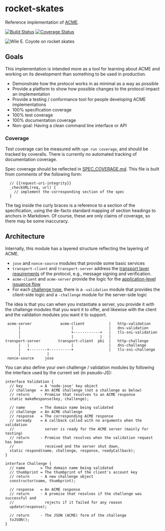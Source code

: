 rocket-skates
=============

Reference implementation of [ACME](https://ietf-wg-acme.github.io/acme/).

[![Build Status](https://travis-ci.org/bifurcation/rocket-skates.svg?branch=master)](https://travis-ci.org/bifurcation/rocket-skates)
[![Coverage Status](https://coveralls.io/repos/bifurcation/rocket-skates/badge.svg?branch=master&service=github)](https://coveralls.io/github/bifurcation/rocket-skates?branch=master)

![Wile E. Coyote on rocket skates](https://ipv.sx/rocket-skates/rocket-skates.png)


## Goals

This implementation is intended more as a tool for learning about ACME and
working on its development than something to be used in production.

* Demonstrate how the protocol works in as minimal as a way as possible
* Provide a platform to show how possible changes to the protocol impact an
  implementation
* Provide a testing / conformance tool for people developing ACME
  implementations
* 100% specification coverage
* 100% test coverage
* 100% documentation coverage
* Non-goal: Having a clean command line interface or API

### Coverage

Test coverage can be measured with `npm run coverage`, and should be tracked by coveralls.  There is currently no automated tracking of documentation coverage.

Spec coverage should be reflected in
[SPEC\_COVERAGE.md](https://github.com/bifurcation/rocket-skates/tree/master/SPEC_COVERAGE.md).
This file is built from comments of the following form:

```
  // {{request-uri-integrity}}
  _checkURL(req, url) {
    // implement the corresponding section of the spec
  }
```

The tag inside the curly braces is a reference to a section of the
specification, using the de-facto standard mapping of section headings to
anchors in Markdown.  Of course, these are only claims of coverage, so there
may be some inaccuracy.

## Architecture

Internally, this module has a layered structure reflecting the layering of ACME.

* `jose` and `nonce-source` modules that provide some basic services
* `transport-client` and `transport-server` address the [transport layer
  requirements](https://ietf-wg-acme.github.io/acme/#rfc.section.5) of the
  protocol, e.g., message signing and verification.
* `acme-client` and `acme-server` provide the logic for the [application-level
  issuance flow](https://ietf-wg-acme.github.io/acme/#rfc.section.6)
* For each [challenge type](https://ietf-wg-acme.github.io/acme/#rfc.section.7),
  there is a `-validation` module that provides the client-side logic and a
  `-challenge` module for the server-side logic

The idea is that you can when you instantiate a server, you provide it with the
challenge modules that you want it to offer, and likewise with the client and
the validation modules you want it to support.

```
 acme-server             acme-client           |   http-validation
      |                       |                |   dns-validation
      |                       +------------+   |   tls-sni-validation
      |                       |            |   |
transport-server        transport-client  pki  |   http-challenge
      |   |                   |                |   dns-challenge
      |   +--------+----------+                |   tls-sni-challenge
      |            |
 nonce-source     jose
```

You can also define your own challenge / validation modules by following the
interface used by the current set (in pseudo-JS):

```
interface Validation {
  // key        = A 'node-jose' key object
  // challenge  = An ACME challenge (not a challenge as below)
  // return     - Promise that resolves to an ACME response
  static makeResponse(key, challenge);

  // name       = The domain name being validated
  // challenge  = An ACME challenge
  // response   = The corresponding ACME response
  // onready    = A callback called with no arguments when the validation
  //              server is ready for the ACME server (mainly for testing)
  // return     - Promise that resolves when the validation request has been
  //              received and the server shut down.
  static respond(name, challenge, response, readyCallback);
}

interface Challenge {
  // name       = The domain name being validated
  // thumbprint = The thumbprint of the client's account key
  // return     - A new challenge object
  constructor(name, thumbprint);

  // response   = An ACME response
  // return     - A promise that resolves if the challenge was successful and
  //              rejects if it failed for any reason
  update(response);

  // return     - The JSON (ACME) form of the challenge
  toJSON();
}
```

